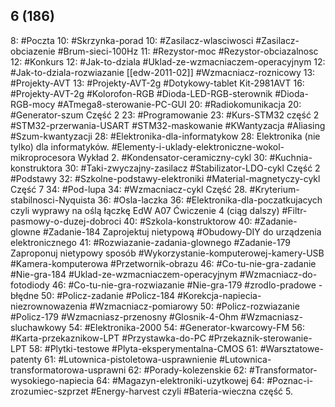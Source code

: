 ## 6 (186)

8: #Poczta 
10: #Skrzynka-porad 
	10: #Zasilacz-wlasciwosci #Zasilacz-obciazenie #Brum-sieci-100Hz
	11: #Rezystor-moc #Rezystor-obciazalnosc
12: #Konkurs 
	12: #Jak-to-dziala #Uklad-ze-wzmacniaczem-operacyjnym 
	12: #Jak-to-dziala-rozwiazanie [[edw-2011-02]] #Wzmacniacz-roznicowy
13: #Projekty-AVT 
	13: #Projekty-AVT-2g #Dotykowy-tablet Kit-2981AVT
	16: #Projekty-AVT-2g #Kolorofon-RGB #Dioda-LED-RGB-sterownik #Dioda-RGB-mocy #ATmega8-sterowanie-PC-GUI
20: #Radiokomunikacja 
	20: #Generator-szum Część 2
23: #Programowanie 
	23: #Kurs-STM32 część 2 #STM32-przerwania-USART #STM32-maskowanie #KWantyzacja #Aliasing #Szum-kwantyzacji
28: #Elektronika-dla-informatykow 
	28: Elektronika (nie tylko) dla informatyków. #Elementy-i-uklady-elektroniczne-wokol-mikroprocesora Wykład 2. #Kondensator-ceramiczny-cykl
30: #Kuchnia-konstruktora 
	30: #Taki-zwyczajny-zasilacz #Stabilizator-LDO-cykl Część 2
#Podstawy 
	32: #Szkolne-podstawy-elektroniki #Material-magnetyczy-cykl Część 7
34: #Pod-lupa 
	34: #Wzmacniacz-cykl Część 28. #Kryterium-stabilnosci-Nyquista
36: #Osla-laczka 
	36: #Elektronika-dla-poczatkujacych czyli wyprawy na oślą łączkę EdW A07 Ćwiczenie 4 (ciąg dalszy) #Filtr-pasmowy-o-duzej-dobroci
40: #Szkola-konstruktorow 
	40: #Zadanie-glowne #Zadanie-184 Zaprojektuj nietypową #Obudowy-DIY do urządzenia elektronicznego
	41: #Rozwiazanie-zadania-glownego #Zadanie-179 Zaproponuj nietypowy sposób #Wykorzystanie-komputerowej-kamery-USB #Kamera-komputerowa #Przetwornik-obrazu 
	46: #Co-tu-nie-gra-zadanie #Nie-gra-184 #Uklad-ze-wzmacniaczem-operacyjnym #Wzmacniacz-do-fotodiody
	46: #Co-tu-nie-gra-rozwiazanie #Nie-gra-179 #zrodlo-pradowe - błędne
	50: #Policz-zadanie #Policz-184 #Korekcja-napiecia-niezrownowazenia #Wzmacniacz-pomiarowy
	50: #Policz-rozwiazanie #Policz-179 #Wzmacniasz-przenosny #Glosnik-4-Ohm #Wzmacniasz-sluchawkowy 
54: #Elektronika-2000 
	54: #Generator-kwarcowy-FM
	56: #Karta-przekaznikow-LPT #Przystawka-do-PC #Przekaznik-sterowanie-LPT
	58: #Plytki-testowe #Plyta-eksperymentalna-CMOS
61: #Warsztatowe-patenty 
	61: #Lutownica-pistoletowa-usprawnienie #Lutownica-transformatorowa-usprawni 
62: #Porady-kolezenskie 
	62: #Transformator-wysokiego-napiecia
64: #Magazyn-elektroniki-uzytkowej 
	64: #Poznac-i-zrozumiec-szprzet #Energy-harvest czyli #Bateria-wieczna część 5.